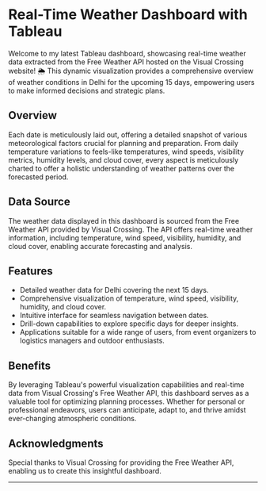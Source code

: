 # Real-Time Weather Dashboard with Tableau

Welcome to my latest Tableau dashboard, showcasing real-time weather data extracted from the Free Weather API hosted on the Visual Crossing website! 🌦️ This dynamic visualization provides a comprehensive overview of weather conditions in Delhi for the upcoming 15 days, empowering users to make informed decisions and strategic plans.

## Overview

Each date is meticulously laid out, offering a detailed snapshot of various meteorological factors crucial for planning and preparation. From daily temperature variations to feels-like temperatures, wind speeds, visibility metrics, humidity levels, and cloud cover, every aspect is meticulously charted to offer a holistic understanding of weather patterns over the forecasted period.

## Data Source
The weather data displayed in this dashboard is sourced from the Free Weather API provided by Visual Crossing. The API offers real-time weather information, including temperature, wind speed, visibility, humidity, and cloud cover, enabling accurate forecasting and analysis.

## Features

- Detailed weather data for Delhi covering the next 15 days.
- Comprehensive visualization of temperature, wind speed, visibility, humidity, and cloud cover.
- Intuitive interface for seamless navigation between dates.
- Drill-down capabilities to explore specific days for deeper insights.
- Applications suitable for a wide range of users, from event organizers to logistics managers and outdoor enthusiasts.

## Benefits

By leveraging Tableau's powerful visualization capabilities and real-time data from Visual Crossing's Free Weather API, this dashboard serves as a valuable tool for optimizing planning processes. Whether for personal or professional endeavors, users can anticipate, adapt to, and thrive amidst ever-changing atmospheric conditions.

## Acknowledgments

Special thanks to Visual Crossing for providing the Free Weather API, enabling us to create this insightful dashboard.

---
